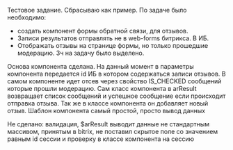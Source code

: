 Тестовое задание. Сбрасываю как пример.
По задаче было необходимо:
 - создать компонент формы обратной связи, для отзывов.
 - Записи результатов отправлять не в web-forms битрикса. В ИБ.
 - Отображать отзывы на странице формы, но только прошедшие модерацию.
3ч на задачу было выделено.

Основа компонента сделана. 
На данный момент в параметры компонента передается id ИБ в котором содержаться записи отзывов.
В самом компоненте идет отсев через свойство IS_CHECKED сообщений которые прошли модерацию.
Сам класс компонента в arResult возвращает список сообщений и успешное сообщение если происходит отправка отзыва. Так же в классе компонента он добавляет новый отзыв.
Шаблон компонента самый простой, просто вывод данных

Не сделано: валидация, $arResult выводит данные не стандартным массивом, принятым в bitrix, не поставил скрытое поле со значением равным id сессии и проверку в классе компонента на сессию
